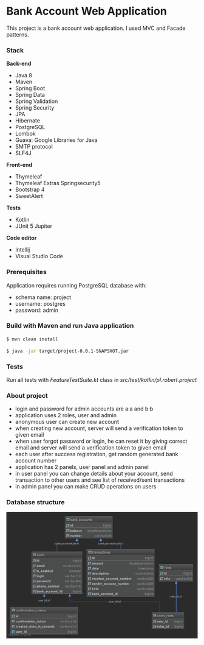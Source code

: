 # Bank Account Web Application

This project is a bank account web application. I used MVC and Facade patterns.

### Stack

<b>Back-end</b>
* Java 8
* Maven
* Spring Boot
* Spring Data
* Spring Validation
* Spring Security
* JPA
* Hibernate
* PostgreSQL
* Lombok
* Guava: Google Libraries for Java
* SMTP protocol
* SLF4J

<b>Front-end</b>
* Thymeleaf
* Thymeleaf Extras Springsecurity5
* Bootstrap 4
* SweetAlert

<b>Tests</b>
* Kotlin
* JUnit 5 Jupiter

<b>Code editor</b>
* Intellij
* Visual Studio Code

### Prerequisites

Application requires running PostgreSQL database with:
* schema name: project
* username: postgres
* password: admin

### Build with Maven and run Java application

```sh
$ mvn clean install
```
```sh
$ java -jar target/project-0.0.1-SNAPSHOT.jar
```

### Tests
Run all tests with <i>FeatureTestSuite.kt</i> class in <i>src/test/kotlin/pl.robert.project</i>

### About project

* login and password for admin accounts are a:a and b:b
* application uses 2 roles, user and admin
* anonymous user can create new account
* when creating new account, server will send a verification token to given email
* when user forgot password or login, he can reset it by giving correct email and server will send a verification token to given email
* each user after success registration, get random generated bank account number
* application has 2 panels, user panel and admin panel
* in user panel you can change details about your account, send transaction to other users and see list of received/sent transactions
* in admin panel you can make CRUD operations on users

### Database structure
![ScreenShot](database_structure.png)
